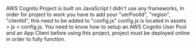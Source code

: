 AWS Cognito Project is built on JavaScript I didn't use any frameworks, In order for project to work you have to add your "uerPoolId", "region", "clientId", this need to be added to "config.js" config.js is located in assets > js > config.js. You need to know how to setup an AWS Cognito User Pool and an App Client before using this project, project must be deployed online in order to fully function.
